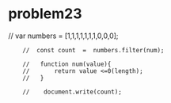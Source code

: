 # problem23
  // var numbers = [1,1,1,1,1,1,1,0,0,0];

        //  const count  =  numbers.filter(num);

        //   function num(value){
        //       return value <=0(length);
        //   }

        //    document.write(count);
